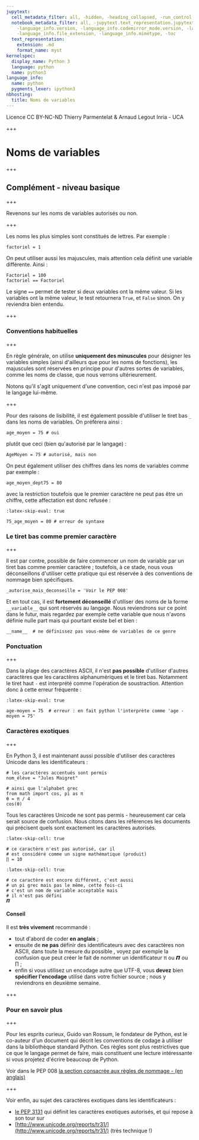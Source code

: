 ```yaml
---
jupytext:
  cell_metadata_filter: all, -hidden, -heading_collapsed, -run_control, -trusted
  notebook_metadata_filter: all, -jupytext.text_representation.jupytext_version, -jupytext.text_representation.format_version,
    -language_info.version, -language_info.codemirror_mode.version, -language_info.codemirror_mode,
    -language_info.file_extension, -language_info.mimetype, -toc
  text_representation:
    extension: .md
    format_name: myst
kernelspec:
  display_name: Python 3
  language: python
  name: python3
language_info:
  name: python
  pygments_lexer: ipython3
nbhosting:
  title: Noms de variables
---
```


<div class="licence">
<span>Licence CC BY-NC-ND</span>
<span>Thierry Parmentelat &amp; Arnaud Legout</span>
<span>Inria - UCA</span>
</div>

+++

# Noms de variables

+++

## Complément - niveau basique

+++

Revenons sur les noms de variables autorisés ou non.

+++

Les noms les plus simples sont constitués de lettres. Par exemple :

```{code-cell} ipython3
factoriel = 1
```

On peut utiliser aussi les majuscules, mais attention cela définit une variable différente. Ainsi :

```{code-cell} ipython3
Factoriel = 100
factoriel == Factoriel
```

Le signe `==` permet de tester si deux variables ont la même valeur.
Si les variables ont la même valeur, le test retournera `True`, et `False` sinon. On y reviendra bien entendu.

+++

### Conventions habituelles

+++

En règle générale, on utilise **uniquement des minuscules** pour désigner les variables simples (ainsi d'ailleurs que pour les noms de fonctions), les majuscules sont réservées en principe pour d'autres sortes de variables, comme les noms de classe, que nous verrons ultérieurement.

Notons qu'il s'agit uniquement d'une convention, ceci n'est pas imposé par le langage lui-même.

+++

Pour des raisons de lisibilité, il est également possible d'utiliser le tiret bas `_` dans les noms de variables. On préfèrera ainsi :

```{code-cell} ipython3
age_moyen = 75 # oui
```

plutôt que ceci (bien qu'autorisé par le langage) :

```{code-cell} ipython3
AgeMoyen = 75 # autorisé, mais non
```

On peut également utiliser des chiffres dans les noms de variables comme par exemple :

```{code-cell} ipython3
age_moyen_dept75 = 80
```

avec la restriction toutefois que le premier caractère ne peut pas être un chiffre, cette affectation est donc refusée :

```{code-cell} ipython3
:latex-skip-eval: true

75_age_moyen = 80 # erreur de syntaxe
```

### Le tiret bas comme premier caractère

+++

Il est par contre, possible de faire commencer un nom de variable par un tiret bas comme premier caractère&nbsp;; toutefois, à ce stade, nous vous déconseillons d'utiliser cette pratique qui est réservée à des conventions de nommage bien spécifiques.

```{code-cell} ipython3
_autorise_mais_deconseille = 'Voir le PEP 008'
```

Et en tout cas, il est **fortement déconseillé** d'utiliser des noms de la forme `__variable__` qui sont réservés au langage. Nous reviendrons sur ce point dans le futur, mais regardez par exemple cette variable que nous n'avons définie nulle part mais qui pourtant existe bel et bien :

```{code-cell} ipython3
__name__  # ne définissez pas vous-même de variables de ce genre
```

### Ponctuation

+++

Dans la plage des caractères ASCII, il n'est **pas possible** d'utiliser d'autres caractères que les caractères alphanumériques et le tiret bas. Notamment le tiret haut `-` est interprété comme l'opération de soustraction. Attention donc à cette erreur fréquente :

```{code-cell} ipython3
:latex-skip-eval: true

age-moyen = 75  # erreur : en fait python l'interprète comme 'age - moyen = 75'
```

### Caractères exotiques

+++

En Python 3, il est maintenant aussi possible d'utiliser des caractères Unicode dans les identificateurs :

```{code-cell} ipython3
# les caractères accentués sont permis
nom_élève = "Jules Maigret"
```

```{code-cell} ipython3
# ainsi que l'alphabet grec
from math import cos, pi as π
θ = π / 4
cos(θ)
```

Tous les caractères Unicode ne sont pas permis - heureusement car cela serait source de confusion. Nous citons dans les références les documents qui précisent quels sont exactement les caractères autorisés.

```{code-cell} ipython3
:latex-skip-cell: true

# ce caractère n'est pas autorisé, car il
# est considéré comme un signe mathématique (produit)
∏ = 10
```

```{code-cell} ipython3
:latex-skip-cell: true

# ce caractère est encore différent, c'est aussi
# un pi grec mais pas le même, cette fois-ci
# c'est un nom de variable acceptable mais 
# il n'est pas défini
𝞟
```

#### Conseil

Il est **très vivement** recommandé :

* tout d'abord de coder **en anglais** ;
* ensuite de **ne pas** définir des identificateurs avec des caractères non ASCII, dans toute la mesure du possible , voyez par exemple la confusion que peut créer le fait de nommer un identificateur π ou 𝞟 ou ∏ ;
* enfin si vous utilisez un encodage autre que UTF-8, vous **devez** bien **spécifier l'encodage** utilisé dans votre fichier source&nbsp;; nous y reviendrons en deuxième semaine.

+++

### Pour en savoir plus

+++

Pour les esprits curieux, Guido van Rossum, le fondateur de Python, est le co-auteur d'un document qui décrit les conventions de codage à utiliser dans la bibliothèque standard Python. Ces règles sont plus restrictives que ce que le langage permet de faire, mais constituent une lecture intéressante si vous projetez d'écrire beaucoup de Python.

Voir dans le PEP 008 [la section consacrée aux règles de nommage - (en anglais)](http://legacy.python.org/dev/peps/pep-0008/#descriptive-naming-styles)

+++

Voir enfin, au sujet des caractères exotiques dans les identificateurs :

* [le PEP 3131](https://www.python.org/dev/peps/pep-3131/) qui définit les caractères exotiques autorisés, et qui repose à son tour sur
* [http://www.unicode.org/reports/tr31/](http://www.unicode.org/reports/tr31/) (très technique !)
